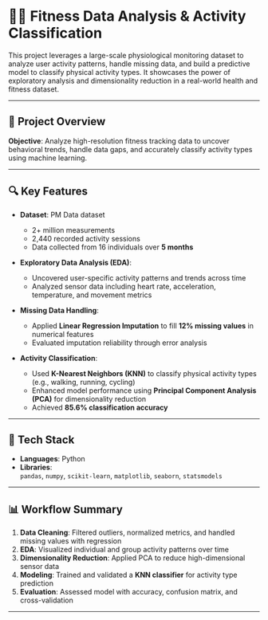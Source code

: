 # 🏃‍♀️ Fitness Data Analysis & Activity Classification

This project leverages a large-scale physiological monitoring dataset to analyze user activity patterns, handle missing data, and build a predictive model to classify physical activity types. It showcases the power of exploratory analysis and dimensionality reduction in a real-world health and fitness dataset.

---

## 📁 Project Overview

**Objective**: Analyze high-resolution fitness tracking data to uncover behavioral trends, handle data gaps, and accurately classify activity types using machine learning.

---

## 🔍 Key Features

- **Dataset**: PM Data dataset  
  - 2+ million measurements  
  - 2,440 recorded activity sessions  
  - Data collected from 16 individuals over **5 months**
  
- **Exploratory Data Analysis (EDA)**:
  - Uncovered user-specific activity patterns and trends across time
  - Analyzed sensor data including heart rate, acceleration, temperature, and movement metrics

- **Missing Data Handling**:
  - Applied **Linear Regression Imputation** to fill **12% missing values** in numerical features
  - Evaluated imputation reliability through error analysis

- **Activity Classification**:
  - Used **K-Nearest Neighbors (KNN)** to classify physical activity types (e.g., walking, running, cycling)
  - Enhanced model performance using **Principal Component Analysis (PCA)** for dimensionality reduction
  - Achieved **85.6% classification accuracy**

---

## 🧰 Tech Stack

- **Languages**: Python
- **Libraries**:  
  `pandas`, `numpy`, `scikit-learn`, `matplotlib`, `seaborn`, `statsmodels`

---

## 📊 Workflow Summary

1. **Data Cleaning**: Filtered outliers, normalized metrics, and handled missing values with regression
2. **EDA**: Visualized individual and group activity patterns over time
3. **Dimensionality Reduction**: Applied PCA to reduce high-dimensional sensor data
4. **Modeling**: Trained and validated a **KNN classifier** for activity type prediction
5. **Evaluation**: Assessed model with accuracy, confusion matrix, and cross-validation

---
